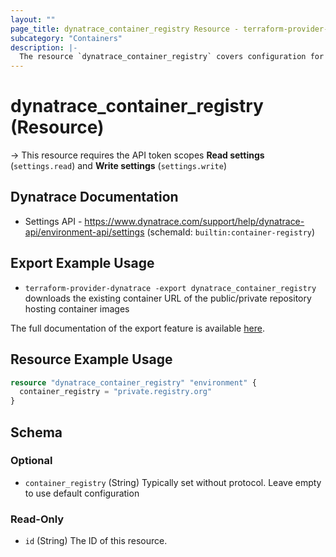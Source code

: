 ```yaml
---
layout: ""
page_title: dynatrace_container_registry Resource - terraform-provider-dynatrace"
subcategory: "Containers"
description: |-
  The resource `dynatrace_container_registry` covers configuration for the URL of the public/private repository hosting container images
---
```


# dynatrace_container_registry (Resource)

-> This resource requires the API token scopes **Read settings** (`settings.read`) and **Write settings** (`settings.write`)

## Dynatrace Documentation

- Settings API - https://www.dynatrace.com/support/help/dynatrace-api/environment-api/settings (schemaId: `builtin:container-registry`)

## Export Example Usage

- `terraform-provider-dynatrace -export dynatrace_container_registry` downloads the existing container URL of the public/private repository hosting container images

The full documentation of the export feature is available [here](https://registry.terraform.io/providers/dynatrace-oss/dynatrace/latest/docs/guides/export-v2).

## Resource Example Usage

```terraform
resource "dynatrace_container_registry" "environment" {
  container_registry = "private.registry.org"
}
```

<!-- schema generated by tfplugindocs -->
## Schema

### Optional

- `container_registry` (String) Typically set without protocol. Leave empty to use default configuration

### Read-Only

- `id` (String) The ID of this resource.
 